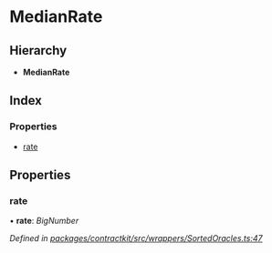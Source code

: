 # MedianRate

## Hierarchy

* **MedianRate**

## Index

### Properties

* [rate]()

## Properties

### rate

• **rate**: _BigNumber_

_Defined in_ [_packages/contractkit/src/wrappers/SortedOracles.ts:47_](https://github.com/celo-org/celo-monorepo/blob/master/packages/contractkit/src/wrappers/SortedOracles.ts#L47)

